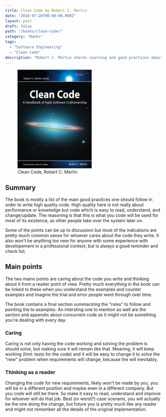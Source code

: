 ```yaml
---
title: Clean Code by Robert C. Martin
date: "2018-07-28T00:00:00.000Z"
layout: post
draft: false
path: "/books/clean-code/"
category: "Books"
tags:
  - "Software Engineering"
  - "Clean Code"
description: "Robert C. Martin shares learning and good practices about how to write clean, readable and maintanable code. These are from his own career and experiences as well as friends and colleagues."
---
```


<figure class="float-left" style="width: 240px">
  <img src="./clean-code-cover.jpg" alt="Clean Code cover">
  <figcaption>Clean Code, Robert C. Martin</figcaption>
</figure>

## Summary
The book is mostly a list of the main good practices one should follow in order to write high quality code. High quality here is not really about performance or knowledge but code which is easy to read, understand, and change/update. The reasoning is that this is what you code will be used for most of its existence, as other people take over the system later on.

Some of the points can be up to discussion but most of the indications are pretty much common sense for whoever cares about the code they write. It also won't be anything too new for anyone with some experience with developement in a professional context, but is always a good reminder and check list.

## Main points
The two mains points are caring about the code you write and thinking about it from a reader point of view. Pretty much everything in the book can be linked to these when you understand the examples and counter examples and imagine the trial and error people went through over time.

The book contains a final section summarizing the "rules" to follow and pointing the to examples. An intersting one to mention as well are the section and appendix about concurrent code as it might not be something you're dealing with every day.

### Caring
Caring is not only having the code working and solving the problem is should solve, but making sure it will remain like that. Meaning, it will keep working (hint: tests for the code) and it will be easy to change it to solve the "new" problem when requirements will change, because the will inevitably.

### Thinking as a reader
Changing the code for new requirements, likely won't be made by you, you will be in a different position and maybe even in a different company. But you code will still be there. So make it easy to read, understand and improve for whoever will do that job. Best (or worst?) case scenario, you will actually be the one doing the change, but future you is pretty much like any reader and might not remember all the details of the original implementation.